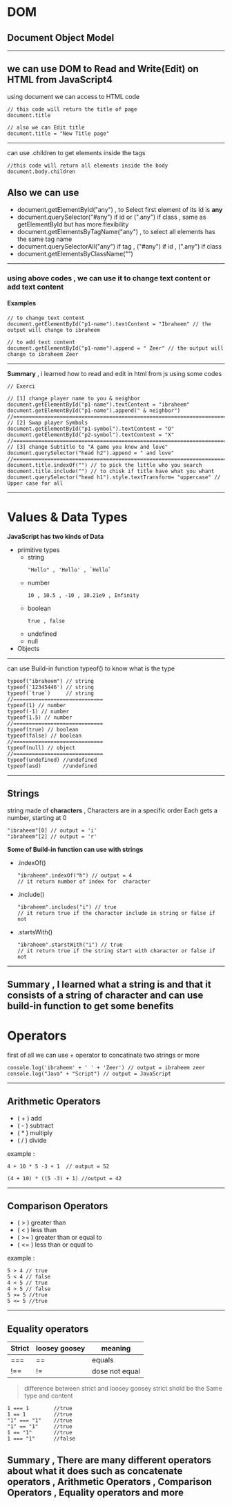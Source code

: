 # DOM
## Document Object Model
---
we can use DOM to Read and Write(Edit) on HTML from JavaScript4
---
using document we can access to HTML code 
```
// this code will return the title of page
document.title

// also we can Edit title
document.title = "New Title page"
```
---
can use .children to get elements inside the tags
```Ex:
//this code will return all elements inside the body
document.body.children
```
## **Also we can use**
- document.getElementById("any") , to Select first element of its Id is **any**
- document.querySelector("#any") if id or (".any") if class , same as getElementById but has more flexibility
- document.getElementsByTagName("any") , to select all elements has the same tag name
- document.querySelectorAll("any") if tag , ("#any") if id , (".any") if class
- document.getElementsByClassName("")

---
### using above codes , we can use it to change text content or add text content
#### Examples
```
// to change text content
document.getElementById("p1-name").textContent = "Ibraheem" // the output will change to ibraheem

// to add text content
document.getElementById("p1-name").append = " Zeer" // the output will change to ibraheem Zeer
```
---
**Summary** , i learned how to read and edit in html from js using some codes
```
// Exerci

// [1] change player name to you & neighbor
document.getElementById("p1-name").textContent = "ibraheem"
document.getElementById("p1-name").append(" & neighbor")
//======================================================================================
// [2] Swap player Symbols
document.getElementById("p1-symbol").textContent = "O"
document.getElementById("p2-symbol").textContent = "X"
//======================================================================================
// [3] change Subtitle to "A game you know and love"
document.querySelector("head h2").append = " and love"
//======================================================================================
document.title.indexOf("") // to pick the little who you search 
document.title.include("") // to chisk if title have what you whant
document.querySelector("head h1").style.textTransform= "uppercase" // Upper case for all
```
---
# Values & Data Types
**JavaScript has two kinds of Data**
+ primitive types
  + string
    ```
    "Hello" , 'Hello' , `Hello`
    ```
  + number
    ```
    10 , 10.5 , -10 , 10.21e9 , Infinity
    ```
  + boolean
    ```
    true , false
    ```
  + undefined
  + null
+ Objects
---
can use Build-in function typeof() to know what is the type 
```
typeof("ibraheem") // string
typeof('12345446') // string
typeof(`true`)     // string
//=============================
typeof(1) // number
typeof(-1) // number
typeof(1.5) // number
//=============================
typeof(true) // boolean
typeof(false) // boolean
//=============================
typeof(null) // object
//=============================
typeof(undefined) //undefined
typeof(asd)       //undefined
```
---
## Strings
string made of **characters** , Characters are in a specific order Each gets a number, starting at 0
```
"ibraheem"[0] // output = 'i'
"ibraheem"[2] // output = 'r'
```
**Some of Build-in function can use with strings**
- .indexOf()
    ```
    "ibraheem".indexOf("h") // output = 4
    // it return number of index for  character
    ```
- .include()
    ```
    "ibraheem".includes("i") // true
    // it return true if the character include in string or false if not
    ```
- .startsWith()
    ```
    "ibraheem".starstWith("i") // true
    // it return true if the string start with character or false if not
    ```
---
**Summary** , I learned what a string is and that it consists of a string of character and can use build-in function to get some benefits
---
# Operators
first of all we can use + operator to concatinate two strings or more
```
console.log('ibraheem' + ' ' + 'Zeer') // output = ibraheem zeer
console.log("Java" + "Script") // output = JavaScript
```
---

## Arithmetic Operators
- ( + ) add
- ( - ) subtract
- ( * ) multiply
- ( / ) divide

example :
```
4 + 10 * 5 -3 + 1  // output = 52

(4 + 10) * ((5 -3) + 1) //output = 42
```
---
## Comparison Operators
- ( > ) greater than
- ( < ) less than
- ( >= ) greater than or equal to
- ( <= ) less than or equal to

example : 
```
5 > 4 // true
5 < 4 // false
4 < 5 // true
4 > 5 // false
5 >= 5 //true
5 <= 5 //true
```

---
## Equality operators
| Strict | loosey goosey | meaning |
| ----------- | ----------- | ----------- |
| === | == | equals |
| !== | != | dose not equal |

> difference between strict and loosey goosey
strict shold be the Same type and content
```
1 === 1        //true
1 == 1         //true
"1" === "1"    //true
"1" == "1"     //true
1 == "1"       //true
1 === "1"      //false
```

**Summary** , There are many different operators about what it does such as concatenate operators , Arithmetic Operators , Comparison Operators , Equality operators and more
 ---








































